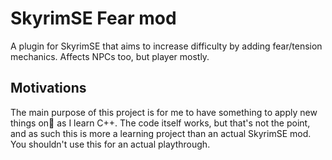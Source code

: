 # SkyrimSE Fear mod

A plugin for SkyrimSE that aims to increase difficulty by adding fear/tension mechanics.
Affects NPCs too, but player mostly.

## Motivations

The main purpose of this project is for me to have something to apply new things on as I learn C++.
The code itself works, but that's not the point, and as such this is more a learning project than an actual SkyrimSE mod. You shouldn't use this for an actual playthrough.
